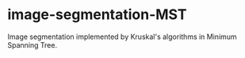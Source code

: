 # image-segmentation-MST
Image segmentation implemented by Kruskal's algorithms in Minimum Spanning Tree. 
